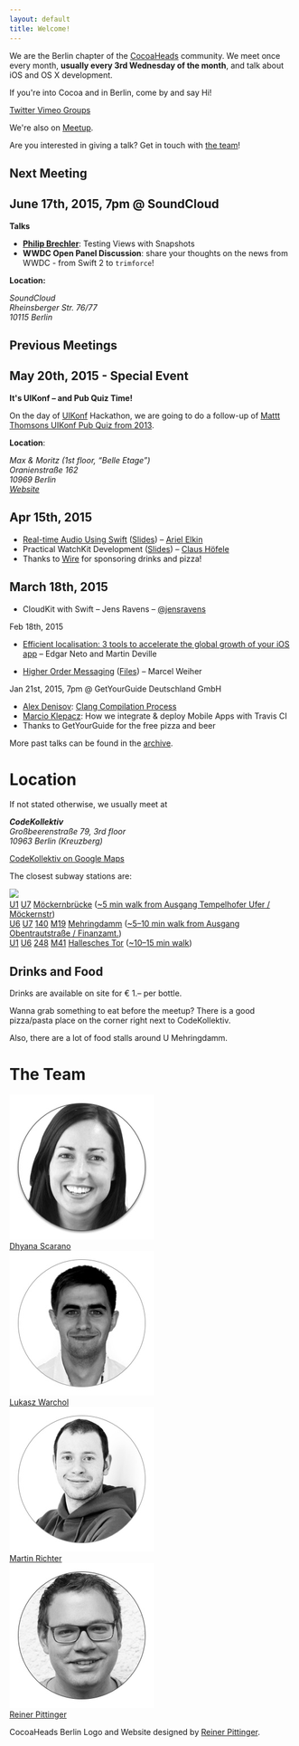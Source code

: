 ```yaml
---
layout: default
title: Welcome!
---
```


We are the Berlin chapter of the [CocoaHeads](http://www.cocoaheads.org) community. We meet once every month, **usually every 3rd Wednesday of the month**, and talk about iOS and OS X development. 

If you're into Cocoa and in Berlin, come by and say Hi!

<div class="container-fluid" id="social-buttons">
	<a class="twitter" href="https://twitter.com/cocoaheads_BER">
		<span class="title">Twitter</span>
	</a>
	<a class="vimeo" href="https://vimeo.com/channels/cocoaheadsberlin">
		<span clasS="title">Vimeo</span>
	</a>
	<a class="google" href="http://groups.google.com/group/berlin-cocoaheads?hl=de">
		<span class="title">Groups</span>
	</a>
	<div class="clear"></div>
</div>

We're also on [Meetup](http://www.meetup.com/Cocoaheads-Berlin/).

<div id="talk-survey" class="drop-shadow lifted">
    Are you interested in giving a talk? Get in touch with <a href="#team">the team</a>!
</div>

<section class="next-meeting">

# Next Meeting

## June 17th, 2015, 7pm @ SoundCloud

**Talks**

* <strong><a href="https://twitter.com/plaetzchen">Philip Brechler</a></strong>: Testing Views with Snapshots
* <strong>WWDC Open Panel Discussion</strong>: share your thoughts on the news from WWDC - from Swift 2 to `trimforce`!

**Location:**

<address>
	SoundCloud<br>
	Rheinsberger Str. 76/77<br>
	10115 Berlin
</address>

</section>

<section class="meetings">

# Previous Meetings

## May 20th, 2015 - Special Event

**It's UIKonf – and Pub Quiz Time!**

On the day of [UIKonf](http://www.uikonf.com) Hackathon, we are going to do a follow-up of [Mattt Thomsons UIKonf Pub Quiz from 2013](http://nshipster.com/nshipster-quiz-1/).

**Location**:

<address>
  Max & Moritz (1st floor, “Belle Etage”)<br>
  Oranienstraße 162<br>
  10969 Berlin<br>
  <a href="http://www.maxundmoritzberlin.de/">Website</a>
</address>

## Apr 15th, 2015

* [Real-time Audio Using Swift](https://vimeo.com/125703971) ([Slides](http://faturl.com/swiftyaudio/)) – [Ariel Elkin](http://arielelkin.github.io/)
* Practical WatchKit Development ([Slides](https://speakerdeck.com/choefele/practical-watchkit-development)) – [Claus Höfele](https://twitter.com/claushoefele)
* Thanks to [Wire](https://www.wire.com/) for sponsoring drinks and pizza!

## March 18th, 2015

* CloudKit with Swift – Jens Ravens – [@jensravens](https://twitter.com/jensravens)

Feb 18th, 2015

* [Efficient localisation: 3 tools to accelerate the global growth of your iOS app](http://coderstand.me/2015/02/18/Efficient-Localisation/localisation.pdf) – Edgar Neto and Martin Deville

* [Higher Order Messaging](https://www.dropbox.com/s/nghn2754nwinych/HOM-2015.pdf?dl=0) ([Files](http://www.metaobject.com/downloads/Objective-C/HOM.zip)) – Marcel Weiher

Jan 21st, 2015, 7pm @ GetYourGuide Deutschland GmbH

* [Alex Denisov](https://github.com/AlexDenisov): [Clang Compilation Process](https://speakerdeck.com/alexdenisov/compilation-process)
* [Marcio Klepacz](https://github.com/marciok): How we integrate & deploy Mobile Apps with Travis CI
* Thanks to GetYourGuide for the free pizza and beer 

More past talks can be found in the [archive](talks-archive.html).

</section>

<a name="location"></a>

# Location

If not stated otherwise, we usually meet at

<address id="codekollektiv-vcard">
  <strong>CodeKollektiv</strong><br>
  Großbeerenstraße 79, 3rd floor<br>
  10963 Berlin (Kreuzberg)<br>
</address>

<a href="http://maps.google.com/maps?q=Gro%C3%9Fbeerenstra%C3%9Fe+79,+10963,+Berlin,+Deutschland&hl=en&ie=UTF8&sll=37.0625,-95.677068&sspn=52.815565,56.953125&vpsrc=6&hnear=Gro%C3%9Fbeerenstra%C3%9Fe+79,+Berlin+10963+Berlin,+Germany&t=v&z=16">CodeKollektiv on Google Maps</a>

The closest subway stations are:

<p>
      <a href="http://www.fahrinfo-berlin.de/Fahrinfo/bin/" title="Fahrplan Info"><img style="height:30px" src="http://upload.wikimedia.org/wikipedia/commons/thumb/d/d4/Bvg-logo.svg/235px-Bvg-logo.svg.png"></a><br>
      <a class="bvg u1" href="http://www.bvg.de/index.php/de/3729/name/U-Bahnlinie+U1.html" title="U1 subway info">U1</a>
      <a class="bvg u7" href="http://www.bvg.de/index.php/de/3735/name/U-Bahnlinie+U7.html" title="U7 subway info">U7</a>
      <a href="http://www.bvg.de/index.php/de/3729/name/U-Bahnlinie+U1/area/89482.html" title="Subway station info">Möckernbrücke</a>
      (<a href="http://goo.gl/maps/40kY" title="Route from Möckernbrücke to CodeKollektiv">~5 min walk from Ausgang Tempelhofer Ufer / Möckernstr</a>)
      <br>
      <a class="bvg u6" href="http://www.bvg.de/index.php/de/3734/name/U-Bahnlinie+U6.html" title="U6 subway info">U6</a>
      <a class="bvg u7" href="http://www.bvg.de/index.php/de/3735/name/U-Bahnlinie+U7.html" title="U7 subway info">U7</a>
      <a class="bvg bus" href="http://www.bvg.de/index.php/de/binaries/asset/download/58202/file/1-1" title="Bus 140 stops">140</a>
      <a class="bvg metrobus" href="http://www.bvg.de/index.php/de/binaries/asset/download/22107/file/1-1" title="Bus M19 stops"><span class="metrobus">M</span>19</a>
      <a href="http://www.bvg.de/index.php/de/3735/name/U-Bahnlinie+U7/area/89332.html" title="Subway station info">Mehringdamm</a>
      (<a href="http://goo.gl/maps/gG37" title="Route from Mehringdamm to CodeKollektiv">~5–10 min walk from Ausgang Obentrautstraße / Finanzamt.</a>)
      <br>
      <a class="bvg u1" href="http://www.bvg.de/index.php/de/3729/name/U-Bahnlinie+U1.html" title="U1 subway info">U1</a>
      <a class="bvg u6" href="http://www.bvg.de/index.php/de/3734/name/U-Bahnlinie+U6.html" title="U6 subway info">U6</a>
      <a class="bvg bus" href="http://www.bvg.de/index.php/de/binaries/asset/download/22274/file/1-1" title="Bus 248 stops">248</a>
      <a class="bvg metrobus" href="http://www.bvg.de/index.php/de/binaries/asset/download/22119/file/1-1" title="Bus M41 stops"><span class="metrobus">M</span>41</a>
      <a href="http://www.bvg.de/index.php/de/3735/name/U-Bahnlinie+U7/area/89332.html" title="Subway station info">Hallesches Tor</a>
      (<a href="http://goo.gl/maps/GlR4" title="Route from Hallesches Tor to CodeKollektiv">~10–15 min walk</a>)
  </p>	

## Drinks and Food

Drinks are available on site for € 1.– per bottle.

Wanna grab something to eat before the meetup? There is a good pizza/pasta place on the corner right next to CodeKollektiv. 

Also, there are a lot of food stalls around U Mehringdamm.

# The Team

<div class="row" id="team-list">
  <div class="col-md-3 col-xs-3 text-center"><a href="https://twitter.com/dhyanascarano/"><img src="images/team-dhyana.jpg" class="img-responsive"><br/>Dhyana Scarano</a></div>
  <div class="col-md-3 col-xs-3 text-center"><a href="https://twitter.com/warcholuke"><img src="images/team-lukasz.jpg" class="img-responsive"><br/>Lukasz Warchol</a></div>
  <div class="col-md-3 col-xs-3 text-center"><a href="https://twitter.com/richeterre"><img src="images/team-martin.jpg" class="img-responsive"><br/><span >Martin Richter</span></a></div>
  <div class="col-md-3 col-xs-3 text-center"><a href="https://twitter.com/rpitting/"><img src="images/team-reiner.jpg" class="img-responsive"><br/>Reiner Pittinger</a></div>
</div>

<script>!function(d,s,id){var js,fjs=d.getElementsByTagName(s)[0];if(!d.getElementById(id)){js=d.createElement(s); js.id=id;js.async=true;js.src="https://secure.meetup.com/script/577045002335750872971/api/mu.btns.js?id=d8gmi7g0lpfphds73fejqnauo4";fjs.parentNode.insertBefore(js,fjs);}}(document,"script","mu-bootjs");</script>

<p class="footer">CocoaHeads Berlin Logo and Website designed by <a href="http://www.digital-wave.de">Reiner Pittinger</a>.</p>

